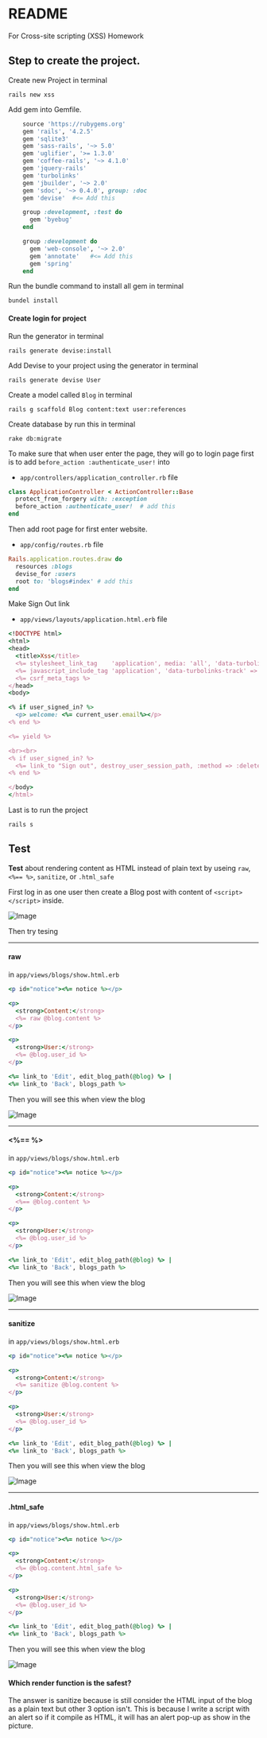 # README
For Cross-site scripting (XSS) Homework

## Step to create the project.

Create new Project in terminal

	rails new xss

Add gem into Gemfile.

```ruby
	source 'https://rubygems.org'
	gem 'rails', '4.2.5'
	gem 'sqlite3'
	gem 'sass-rails', '~> 5.0'
	gem 'uglifier', '>= 1.3.0'
	gem 'coffee-rails', '~> 4.1.0'
	gem 'jquery-rails'
	gem 'turbolinks'
	gem 'jbuilder', '~> 2.0'
	gem 'sdoc', '~> 0.4.0', group: :doc
	gem 'devise'  #<= Add this

	group :development, :test do
	  gem 'byebug'
	end

	group :development do
	  gem 'web-console', '~> 2.0'
	  gem 'annotate'   #<= Add this
	  gem 'spring'
	end
```

Run the bundle command to install all gem in terminal

	bundel install

#### Create login for project
Run the generator in terminal

	rails generate devise:install

Add Devise to your project using the generator in terminal

	rails generate devise User

Create a model called `Blog` in terminal

	rails g scaffold Blog content:text user:references

Create database by run this in terminal

	rake db:migrate

To make sure that when user enter the page, they will go to login page first is to add `before_action :authenticate_user!` into

* `app/controllers/application_controller.rb` file

```ruby
class ApplicationController < ActionController::Base
  protect_from_forgery with: :exception
  before_action :authenticate_user!  # add this
end
```

Then add root page for first enter website.

* `app/config/routes.rb` file

```ruby
Rails.application.routes.draw do
  resources :blogs
  devise_for :users
  root to: 'blogs#index' # add this
end
```

Make Sign Out link

* `app/views/layouts/application.html.erb` file

```ruby
<!DOCTYPE html>
<html>
<head>
  <title>Xss</title>
  <%= stylesheet_link_tag    'application', media: 'all', 'data-turbolinks-track' => true %>
  <%= javascript_include_tag 'application', 'data-turbolinks-track' => true %>
  <%= csrf_meta_tags %>
</head>
<body>

<% if user_signed_in? %>
  <p> welcome: <%= current_user.email%></p>
<% end %>

<%= yield %>

<br><br>
<% if user_signed_in? %>
  <%= link_to "Sign out", destroy_user_session_path, :method => :delete %>
<% end %>

</body>
</html>
```

Last is to run the project

	rails s


## Test

**Test** about rendering content as HTML instead of plain text by useing `raw`, `<%== %>`, `sanitize`, or `.html_safe`

First log in as one user then create a Blog post with content of `<script></script>` inside.

![Image](app/assets/images/create_post.png)

Then try tesing

***

#### raw

in `app/views/blogs/show.html.erb`

```ruby
<p id="notice"><%= notice %></p>

<p>
  <strong>Content:</strong>
  <%= raw @blog.content %>
</p>

<p>
  <strong>User:</strong>
  <%= @blog.user_id %>
</p>

<%= link_to 'Edit', edit_blog_path(@blog) %> |
<%= link_to 'Back', blogs_path %>
```
Then you will see this when view the blog

![Image](app/assets/images/render_by_raw.png)

***

#### <%== %>

in `app/views/blogs/show.html.erb`

```ruby
<p id="notice"><%= notice %></p>

<p>
  <strong>Content:</strong>
  <%== @blog.content %>
</p>

<p>
  <strong>User:</strong>
  <%= @blog.user_id %>
</p>

<%= link_to 'Edit', edit_blog_path(@blog) %> |
<%= link_to 'Back', blogs_path %>
```
Then you will see this when view the blog

![Image](app/assets/images/render_by_=.png)

***

#### sanitize

in `app/views/blogs/show.html.erb`

```ruby
<p id="notice"><%= notice %></p>

<p>
  <strong>Content:</strong>
  <%= sanitize @blog.content %>
</p>

<p>
  <strong>User:</strong>
  <%= @blog.user_id %>
</p>

<%= link_to 'Edit', edit_blog_path(@blog) %> |
<%= link_to 'Back', blogs_path %>
```
Then you will see this when view the blog

![Image](app/assets/images/render_by_sanitize.png)

***

#### .html_safe

in `app/views/blogs/show.html.erb`

```ruby
<p id="notice"><%= notice %></p>

<p>
  <strong>Content:</strong>
  <%= @blog.content.html_safe %>
</p>

<p>
  <strong>User:</strong>
  <%= @blog.user_id %>
</p>

<%= link_to 'Edit', edit_blog_path(@blog) %> |
<%= link_to 'Back', blogs_path %>
```
Then you will see this when view the blog

![Image](app/assets/images/render_by_html_safe.png)

#### Which render function is the safest?

The answer is sanitize because is still consider the HTML input of the blog as a plain text but other 3 option isn't. This is because I write a script with an alert so if it compile as HTML, it will has an alert pop-up as show in the picture.

